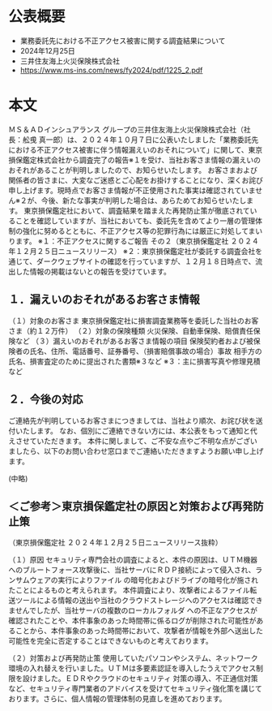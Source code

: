 # 公表概要
- 業務委託先における不正アクセス被害に関する調査結果について 
- 2024年12月25日
- 三井住友海上火災保険株式会社
- https://www.ms-ins.com/news/fy2024/pdf/1225_2.pdf

# 本文
ＭＳ＆ＡＤインシュアランス グループの三井住友海上火災保険株式会社（社長：舩曵 真一郎）は、２０２４年１０月７日に公表いたしました「業務委託先における不正アクセス被害に伴う情報漏えいのおそれについて」に関して、東京損保鑑定株式会社から調査完了の報告※１を受け、当社お客さま情報の漏えいのおそれがあることが判明しましたので、お知らせいたします。
お客さまおよび関係者の皆さまに、大変なご迷惑とご心配をお掛けすることになり、深くお詫び申し上げます。現時点でお客さま情報が不正使用された事実は確認されていません※２が、今後、新たな事実が判明した場合は、あらためてお知らせいたします。
東京損保鑑定社において、調査結果を踏まえた再発防止策が徹底されていることを確認していますが、当社においても、委託先を含めてより一層の管理体制の強化に努めるとともに、不正アクセス等の犯罪行為には厳正に対処してまいります。
※１：不正アクセスに関するご報告 その２（東京損保鑑定社 ２０２４年１２月２５日ニュースリリース）
※２：東京損保鑑定社が委託する調査会社を通じて、ダークウェブサイトの確認を行っていますが、１２月１８日時点で、流出した情報の掲載はないとの報告を受けています。

## １．漏えいのおそれがあるお客さま情報
（１）対象のお客さま
東京損保鑑定社に損害調査業務等を委託した当社のお客さま（約１２万件）
（２）対象の保険種類
火災保険、自動車保険、賠償責任保険など
（３）漏えいのおそれがあるお客さま情報の項目
保険契約者および被保険者の氏名、住所、電話番号、証券番号、（損害賠償事故の場合）事故
相手方の氏名、損害査定のために提出された書類※３など
※３：主に損害写真や修理見積など

## ２．今後の対応
ご連絡先が判明しているお客さまにつきましては、当社より順次、お詫び状を送付いたします。
なお、個別にご連絡できない方には、本公表をもって通知と代えさせていただきます。
本件に関しまして、ご不安な点やご不明な点がございましたら、以下のお問い合わせ窓口までご連絡いただきますようお願い申し上げます。

(中略)

## ＜ご参考＞東京損保鑑定社の原因と対策および再発防止策
（東京損保鑑定社 ２０２４年１２月２５日ニュースリリース抜粋）

（１）原因
セキュリティ専門会社の調査によると、本件の原因は、ＵＴＭ機器へのブルートフォース攻撃後に、当社サーバにＲＤＰ接続によって侵入され、ランサムウェアの実行によりファイル
の暗号化およびドライブの暗号化が施されたことによるものと考えられます。
本件調査により、攻撃者によるファイル転送ツールによる情報の送出や当社のクラウドストレージへのアクセスは確認できませんでしたが、当社サーバの複数のローカルフォルダ
への不正なアクセスが確認されたことや、本件事象のあった時間帯に係るログが削除された可能性があることから、本件事象のあった時間帯において、攻撃者が情報を外部へ送出した可能性を完全に否定することはできないものと考えております。

（２）対策および再発防止策
使用していたパソコンやシステム、ネットワーク環境の入れ替えを行いました。ＵＴＭは多要素認証を導入したうえでアクセス制限を設けました。ＥＤＲやクラウドのセキュリティ
対策の導入、不正通信対策など、セキュリティ専門業者のアドバイスを受けてセキュリティ強化策を講じております。さらに、個人情報の管理体制の見直しを進めております。
